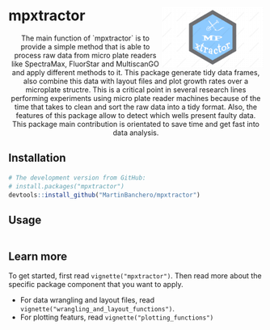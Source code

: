 # mpxtractor <img src="man/logo_mpxtractor.png" width = 200, align="right">

<p align="center">
The main function of `mpxtractor` is to provide a simple method that is able to process raw data 
from micro plate readers like SpectraMax, FluorStar and MultiscanGO and apply different
methods to it.
This package generate tidy data frames, also combine this data with layout files and plot growth rates
over a microplate structre. This is a critical point in several research lines performing experiments 
using micro plate reader machines because of the time that takes to clean and sort the raw data into a
tidy format. Also, the features of this package allow to detect which wells present faulty data. 
This package main contribution is orientated to save time and get fast into data analysis.


## Installation 

```R
# The development version from GitHub:
# install.packages("mpxtractor")
devtools::install_github("MartinBanchero/mpxtractor")
```

## Usage

```R
```

## Learn more

To get started, first read `vignette("mpxtractor")`. Then read more about the specific package component that you want to apply.

* For data wrangling and layout files, read `vignette("wrangling_and_layout_functions")`.
* For plotting featurs, read `vignette("plotting_functions")`
